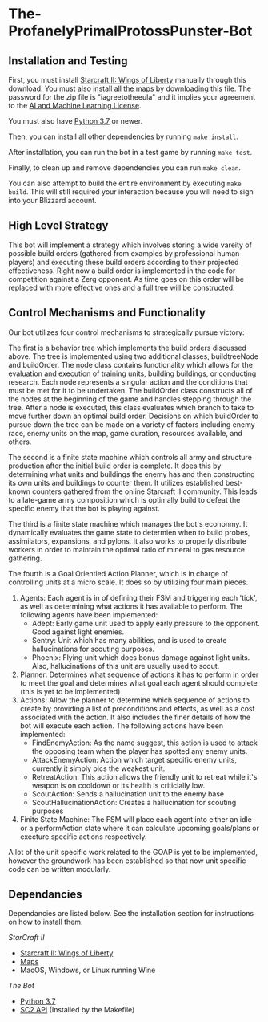 # The-ProfanelyPrimalProtossPunster-Bot

## Installation and Testing

First, you must install [Starcraft II: Wings of Liberty](https://www.battle.net/download/getInstallerForGame?gameProgram=STARCRAFT_2) manually through this download.  You must also install [all the maps](http://blzdistsc2-a.akamaihd.net/MapPacks/Ladder2019Season3.zip) by downloading this file.  The password for
the zip file is "iagreetotheeula" and it implies your agreement to the [AI and Machine Learning License](http://blzdistsc2-a.akamaihd.net/AI_AND_MACHINE_LEARNING_LICENSE.html).

You must also have [Python 3.7](https://www.python.org/downloads/release/python-381/) or newer.

Then, you can install all other dependencies by running `make install`.

After installation, you can run the bot in a test game by running `make test`.

Finally, to clean up and remove dependencies you can run `make clean`.

You can also attempt to build the entire environment by executing `make build`.  This will still required your interaction because you will need to sign into your Blizzard account.

## High Level Strategy

This bot will implement a strategy which involves storing a wide vareity of possible build orders (gathered from examples by professional human players) and executing these build orders according to their projected effectiveness.  Right now a build order is implemented in the code for competition against a Zerg opponent.  As time goes on this order will be replaced with more effective ones and a full tree will be constructed.

## Control Mechanisms and Functionality

Our bot utilizes four control mechanisms to strategically pursue victory:

The first is a behavior tree which implements the build orders discussed above.  The tree is implemented using two additional classes, buildtreeNode and buildOrder.  The node class contains functionality which allows for the evaluation and execution of training units, building buildings, or conducting research.  Each node represents a singular action and the conditions that must be met for it to be undertaken.  The buildOrder class constructs all of the nodes at the beginning of the game and handles stepping through the tree.  After a node is executed, this class evaluates which branch to take to move further down an optimal build order.  Decisions on which buildOrder to pursue down the tree can be made on a variety of factors including enemy race, enemy units on the map, game duration, resources available, and others.

The second is a finite state machine which controls all army and structure production after the initial build order is complete.  It does this by determining what units and buildings the enemy has and then constructing its own units and buildings to counter them.  It utilizes established best-known counters gathered from the online Starcraft II community.  This leads to a late-game army composition which is optimally build to defeat the specific enemy that the bot is playing against.

The third is a finite state machine which manages the bot's econonmy.  It dynamically evaluates the game state to determien when to build probes, assimilators, expansions, and pylons.  It also works to properly distribute workers in order to maintain the optimal ratio of mineral to gas resource gathering.

The fourth is a Goal Orientied Action Planner, which is in charge of controlling units at a micro scale. It does so by utilizing four main pieces. 

1. Agents:
Each agent is in of defining their FSM and triggering each 'tick', as well as determining what actions it has available to perform. The following agents have been implemented:
   - Adept: Early game unit used to apply early pressure to the opponent. Good against light enemies.
   - Sentry: Unit which has many abilities, and is used to create hallucinations for scouting purposes.
   - Phoenix: Flying unit which does bonus damage against light units. Also, hallucinations of this unit are usually used to scout. 
2. Planner:
Determines what sequence of actions it has to perform in order to meet the goal and determines what goal each agent should complete (this is yet to be implemented)
3. Actions:
 Allow the planner to determine which sequence of actions to create by providing a list of preconditions and effects, as well as a cost associated with the action. It also includes the finer details of how the bot will execute each action. The following actions have been implemented:
   - FindEnemyAction: As the name suggest, this action is used to attack the opposing team when the player has spotted any enemy units.
   - AttackEnemyAction: Action which target specific enemy units, currently it simply pics the weakest unit.
   - RetreatAction: This action allows the friendly unit to retreat while it's weapon is on cooldown or its health is criticially low.
   - ScoutAction: Sends a hallucination unit to the enemy base
   - ScoutHallucinationAction: Creates a hallucination for scouting purposes
4. Finite State Machine:
The FSM will place each agent into either an idle or a performAction state where it can calculate upcoming goals/plans or execture specific actions respectively.

A lot of the unit specific work related to the GOAP is yet to be implemented, however the groundwork has been established so that now unit specific code can be written modularly.

## Dependancies

Dependancies are listed below.  See the installation section for instructions on how to install them.

*StarCraft II*
- [Starcraft II: Wings of Liberty](https://www.battle.net/download/getInstallerForGame?gameProgram=STARCRAFT_2)
- [Maps](http://blzdistsc2-a.akamaihd.net/MapPacks/Ladder2019Season3.zip)
-  MacOS, Windows, or Linux running Wine

*The Bot*
- [Python 3.7](https://www.python.org/downloads/release/python-381/)
- [SC2 API](https://github.com/BurnySc2/python-sc2) (Installed by the Makefile)
